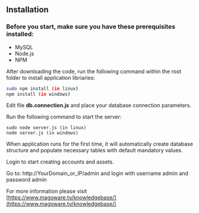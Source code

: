 ## Installation

### Before you start, make sure you have these prerequisites installed:

 * MySQL
 * Node.js
 * NPM

After downloading the code, run the following command within the root folder to install application libriaries:
```bash
sudo npm install (in linux)
npm install (in windows)
```
Edit file **db.connection.js** and place your database connection parameters.

Run the following command to start the server:
```
sudo node server.js (in linux)
node server.js (in windows)
```

When application runs for the first time, it will automatically create database structure and populate necessary tables with default mandatory values.

Login to start creating accounts and assets.

Go to: http://YourDomain_or_IP/admin and login with username admin and password admin

For more information please visit [https://www.magoware.tv/knowledgebase/](https://www.magoware.tv/knowledgebase/)
